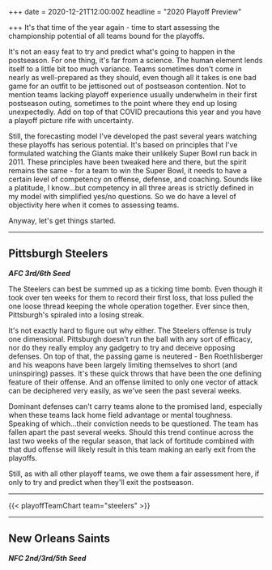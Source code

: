 +++
date = 2020-12-21T12:00:00Z
headline = "2020 Playoff Preview"

+++
It's that time of the year again - time to start assessing the championship potential of all teams bound for the playoffs.

It's not an easy feat to try and predict what's going to happen in the postseason. For one thing, it's far from a science. The human element lends itself to a little bit too much variance. Teams sometimes don't come in nearly as well-prepared as they should, even though all it takes is one bad game for an outfit to be jettisoned out of postseason contention. Not to mention teams lacking playoff experience usually underwhelm in their first postseason outing, sometimes to the point where they end up losing unexpectedly. Add on top of that COVID precautions this year and you have a playoff picture rife with uncertainty.

Still, the forecasting model I've developed the past several years watching these playoffs has serious potential. It's based on principles that I've formulated watching the Giants make their unlikely Super Bowl run back in 2011. These principles have been tweaked here and there, but the spirit remains the same - for a team to win the Super Bowl, it needs to have a certain level of competency on offense, defense, and coaching. Sounds like a platitude, I know...but competency in all three areas is strictly defined in my model with simplified yes/no questions. So we do have a level of objectivity here when it comes to assessing teams.

Anyway, let's get things started.

***

## Pittsburgh Steelers

**_AFC 3rd/6th Seed_**

The Steelers can best be summed up as a ticking time bomb. Even though it took over ten weeks for them to record their first loss, that loss pulled the one loose thread keeping the whole operation together. Ever since then, Pittsburgh's spiraled into a losing streak.

It's not exactly hard to figure out why either. The Steelers offense is truly one dimensional. Pittsburgh doesn't run the ball with any sort of efficacy, nor do they really employ any gadgetry to try and deceive opposing defenses. On top of that, the passing game is neutered - Ben Roethlisberger and his weapons have been largely limiting themselves to short (and uninspiring) passes.  It's these quick throws that have been the one defining feature of their offense. And an offense limited to only one vector of attack can be deciphered very easily, as we've seen the past several weeks.

Dominant defenses can't carry teams alone to the promised land, especially when these teams lack home field advantage or mental toughness. Speaking of which...their conviction needs to be questioned. The team has fallen apart the past several weeks. Should this trend continue across the last two weeks of the regular season, that lack of fortitude combined with that dud offense will likely result in this team making an early exit from the playoffs.

 Still, as with all other playoff teams, we owe them a fair assessment here, if only to try and predict when they'll exit the postseason.

***

{{< playoffTeamChart team="steelers" >}}

***

## New Orleans Saints

**_NFC 2nd/3rd/5th Seed_**